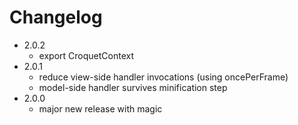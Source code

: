 
# Changelog

- 2.0.2
  - export CroquetContext
- 2.0.1
  - reduce view-side handler invocations (using oncePerFrame)
  - model-side handler survives minification step
- 2.0.0
  - major new release with magic